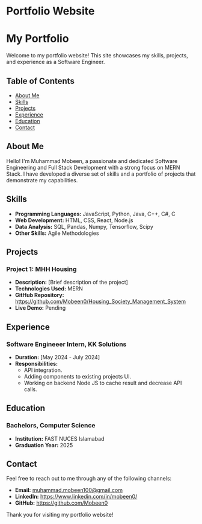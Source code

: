 # Portfolio Website

# My Portfolio

Welcome to my portfolio website! This site showcases my skills, projects, and experience as a Software Engineer.

## Table of Contents

- [About Me](#about-me)
- [Skills](#skills)
- [Projects](#projects)
- [Experience](#experience)
- [Education](#education)
- [Contact](#contact)

## About Me

Hello! I'm Muhammad Mobeen, a passionate and dedicated Software Engineering and Full Stack Development with a strong focus on MERN Stack. I have developed a diverse set of skills and a portfolio of projects that demonstrate my capabilities.

## Skills

- **Programming Languages:** JavaScript, Python, Java, C++, C#, C
- **Web Development:** HTML, CSS, React, Node.js
- **Data Analysis:** SQL, Pandas, Numpy, Tensorflow, Scipy
- **Other Skills:** Agile Methodologies

## Projects

### Project 1: MHH Housing
- **Description:** [Brief description of the project]
- **Technologies Used:** MERN
- **GitHub Repository:** https://github.com/Mobeen0/Housing_Society_Management_System
- **Live Demo:** Pending


## Experience

### Software Engineeer Intern, KK Solutions
- **Duration:** [May 2024 - July 2024]
- **Responsibilities:**
  - API integration.
  - Adding components to existing projects UI.
  - Working on backend Node JS to cache result and decrease API calls.


## Education

### Bachelors, Computer Science
- **Institution:** FAST NUCES Islamabad
- **Graduation Year:** 2025


## Contact

Feel free to reach out to me through any of the following channels:

- **Email:** muhammad.mobeen100@gmail.com
- **LinkedIn:** https://www.linkedin.com/in/mobeen0/
- **GitHub:** https://github.com/Mobeen0

Thank you for visiting my portfolio website!




